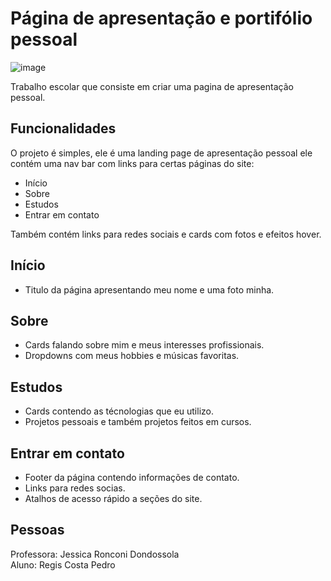 # Página de apresentação e portifólio pessoal


![image](https://github.com/RegisCostaPedro/Portifolio-PPW/assets/138240650/2390e8a2-caaf-4180-9036-2f744dc85494)


Trabalho escolar que consiste em criar uma pagina de apresentação pessoal.

## Funcionalidades

O projeto é simples, ele é uma landing page de apresentação pessoal ele contém uma nav bar com links para certas páginas do site:
<ul>
  <li>Início</li>
  <li>Sobre</li>
  <li>Estudos</li>
  <li>Entrar em contato</li>
</ul>
Também contém links para redes sociais e cards com fotos e efeitos hover.

## Início

<ul>
<li>Titulo da página apresentando meu nome e uma foto minha.</li>
</ul>



## Sobre

<ul>
<li>Cards falando sobre mim e meus interesses profissionais.</li>
<li>Dropdowns com meus hobbies e músicas favoritas.</li>
</ul>



## Estudos

<ul>
<li>Cards contendo as técnologias que eu utilizo.</li>
<li>Projetos pessoais e também projetos feitos em cursos.</li>
</ul>



## Entrar em contato
<ul>
<li>Footer da página contendo informações de contato.</li>
<li>Links para redes socias.</li>
<li>Atalhos de acesso rápido a seções do site.</li>
</ul>

## Pessoas

Professora: Jessica Ronconi Dondossola <br>
Aluno: Regis Costa Pedro


